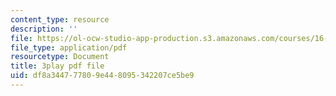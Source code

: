 ```yaml
---
content_type: resource
description: ''
file: https://ol-ocw-studio-app-production.s3.amazonaws.com/courses/16-842-fundamentals-of-systems-engineering-fall-2015/df8a344777809e448095342207ce5be9_CTVFDb44ses.pdf
file_type: application/pdf
resourcetype: Document
title: 3play pdf file
uid: df8a3447-7780-9e44-8095-342207ce5be9
---
```

